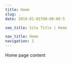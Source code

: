 ```yaml
---
title: Home
slug: .
date: 2019-01-01T00:00:00-5

seo_title: Site Title | Home

nav_title: Home
navigation: 1
---
```


Home page content